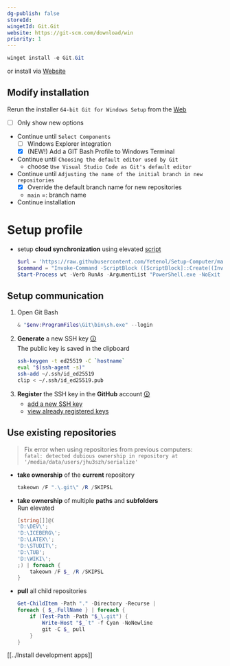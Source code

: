 ```yaml
---
dg-publish: false
storeId: 
wingetId: Git.Git
website: https://git-scm.com/download/win
priority: 1
---
```



```powershell
winget install -e Git.Git
```

or install via [Website](https://git-scm.com/download/win)

## Modify installation
Rerun the installer  `64-bit Git for Windows Setup` from the [Web](https://git-scm.com/download/win)
- [ ] Only show new options
- Continue until `Select Components`
    - [ ] Windows Explorer integration
    - [x] (NEW!) Add a GIT Bash Profile to Windows Terminal
- Continue until `Choosing the default editor used by Git`
    - choose `Use Visual Studio Code as Git's default editor`
- Continue until `Adjusting the name of the initial branch in new repositories`
    - [x] Override the default branch name for new repositories
    - `main` =: branch name
- Continue installation

# Setup profile

- setup **cloud synchronization** using elevated [script](../scripts/Sync-Git.ps1)
    ```powershell
    $url = 'https://raw.githubusercontent.com/Yetenol/Setup-Computer/main/scripts/Sync-Git.ps1'
    $command = "Invoke-Command -ScriptBlock ([ScriptBlock]::Create((Invoke-WebRequest -Uri $url)))"
    Start-Process wt -Verb RunAs -ArgumentList "PowerShell.exe -NoExit -Command $command"
    ```



## Setup communication
1. Open Git Bash
    ```powershell
    & "$env:ProgramFiles\Git\bin\sh.exe" --login
    ```
2. **Generate** a new SSH key
    [🛈](https://docs.github.com/en/authentication/connecting-to-github-with-ssh/generating-a-new-ssh-key-and-adding-it-to-the-ssh-agent)  
    The public key is saved in the clipboard  
    ```bash
    ssh-keygen -t ed25519 -C `hostname`
    eval "$(ssh-agent -s)"
    ssh-add ~/.ssh/id_ed25519
    clip < ~/.ssh/id_ed25519.pub
    ```
4. **Register** the SSH key in the **GitHub** account
    [🛈](https://docs.github.com/en/authentication/connecting-to-github-with-ssh/adding-a-new-ssh-key-to-your-github-account)  
    - [add a new SSH key](https://github.com/settings/ssh/new)
    - [view already registered keys](https://github.com/settings/keys)

## Use existing repositories
> Fix error when using repositories from previous computers:  
> `fatal: detected dubious ownership in repository at '/media/data/users/jhu3szh/serialize'`
- **take ownership** of the **current** repository
    ```powershell
    takeown /F ".\.git\" /R /SKIPSL
    ```
- **take ownership** of multiple **paths** and **subfolders**  
    Run elevated
    ```powershell
    [string[]]@(
    'D:\DEV\';
    'D:\ICEBERG\';
    'D:\LATEX\';
    'D:\STUDIT\';
    'D:\TUB';
    'D:\WIKI\';
    ;) | foreach {
        takeown /F $_ /R /SKIPSL
    }
    ```
- **pull** all child repositories
    ```powershell
    Get-ChildItem -Path "." -Directory -Recurse | 
    foreach { $_.FullName } | foreach {
        if (Test-Path -Path "$_\.git") {
            Write-Host "$_`t" -f Cyan -NoNewline
            git -C $_ pull
        }
    }
    ```


[[../Install development apps]]